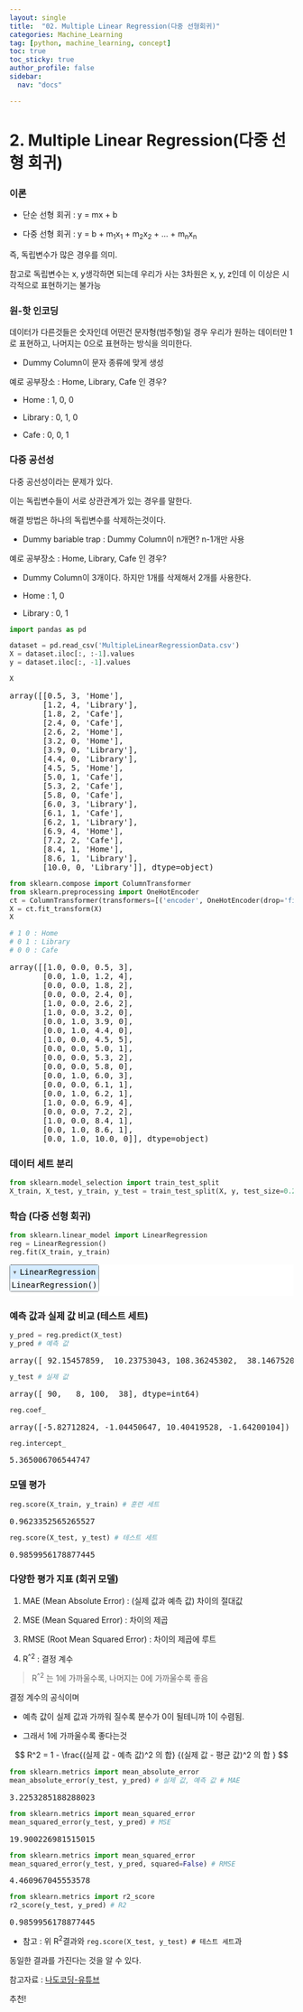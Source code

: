 ```yaml
---
layout: single
title:  "02. Multiple Linear Regression(다중 선형회귀)"
categories: Machine_Learning
tag: [python, machine_learning, concept]
toc: true
toc_sticky: true
author_profile: false
sidebar:
  nav: "docs"

---
```


<head>
  <style>
    table.dataframe {
      white-space: normal;
      width: 100%;
      height: 240px;
      display: block;
      overflow: auto;
      font-family: Arial, sans-serif;
      font-size: 0.9rem;
      line-height: 20px;
      text-align: center;
      border: 0px !important;
    }

    table.dataframe th {
      text-align: center;
      font-weight: bold;
      padding: 8px;
    }
    
    table.dataframe td {
      text-align: center;
      padding: 8px;
    }
    
    table.dataframe tr:hover {
      background: #b8d1f3; 
    }
    
    .output_prompt {
      overflow: auto;
      font-size: 0.9rem;
      line-height: 1.45;
      border-radius: 0.3rem;
      -webkit-overflow-scrolling: touch;
      padding: 0.8rem;
      margin-top: 0;
      margin-bottom: 15px;
      font: 1rem Consolas, "Liberation Mono", Menlo, Courier, monospace;
      color: $code-text-color;
      border: solid 1px $border-color;
      border-radius: 0.3rem;
      word-break: normal;
      white-space: pre;
    }

  .dataframe tbody tr th:only-of-type {
      vertical-align: middle;
  }

  .dataframe tbody tr th {
      vertical-align: top;
  }

  .dataframe thead th {
      text-align: center !important;
      padding: 8px;
  }

  .page__content p {
      margin: 0 0 0px !important;
  }

  .page__content p > strong {
    font-size: 0.8rem !important;
  }

  </style>
</head>


# 2. Multiple Linear Regression(다중 선형 회귀)


### 이론

- 단순 선형 회귀 : y = mx + b

- 다중 선형 회귀 : y = b + m<sub>1</sub>x<sub>1</sub> + m<sub>2</sub>x<sub>2</sub> + ... + m<sub>n</sub>x<sub>n</sub>



즉, 독립변수가 많은 경우를 의미.



참고로 독립변수는 x, y생각하면 되는데 우리가 사는 3차원은 x, y, z인데 이 이상은 시각적으로 표현하기는 불가능


### 원-핫 인코딩

데이터가 다른것들은 숫자인데 어떤건 문자형(범주형)일 경우 우리가 원하는 데이터만 1로 표현하고, 나머지는 0으로 표현하는 방식을 의미한다.

- Dummy Column이 문자 종류에 맞게 생성



예로 공부장소 : Home, Library, Cafe 인 경우?

- Home : 1, 0, 0

- Library : 0, 1, 0

- Cafe : 0, 0, 1


### 다중 공선성

다중 공선성이라는 문제가 있다.   

이는 독립변수들이 서로 상관관계가 있는 경우를 말한다.



해결 방법은 하나의 독립변수를 삭제하는것이다.

- Dummy bariable trap : Dummy Column이 n개면? n-1개만 사용



예로 공부장소 : Home, Library, Cafe 인 경우?

- Dummy Column이 3개이다. 하지만 1개를 삭제해서 2개를 사용한다.

- Home : 1, 0

- Library : 0, 1



```python
import pandas as pd
```


```python
dataset = pd.read_csv('MultipleLinearRegressionData.csv')
X = dataset.iloc[:, :-1].values
y = dataset.iloc[:, -1].values
```


```python
X
```

<pre>
array([[0.5, 3, 'Home'],
       [1.2, 4, 'Library'],
       [1.8, 2, 'Cafe'],
       [2.4, 0, 'Cafe'],
       [2.6, 2, 'Home'],
       [3.2, 0, 'Home'],
       [3.9, 0, 'Library'],
       [4.4, 0, 'Library'],
       [4.5, 5, 'Home'],
       [5.0, 1, 'Cafe'],
       [5.3, 2, 'Cafe'],
       [5.8, 0, 'Cafe'],
       [6.0, 3, 'Library'],
       [6.1, 1, 'Cafe'],
       [6.2, 1, 'Library'],
       [6.9, 4, 'Home'],
       [7.2, 2, 'Cafe'],
       [8.4, 1, 'Home'],
       [8.6, 1, 'Library'],
       [10.0, 0, 'Library']], dtype=object)
</pre>

```python
from sklearn.compose import ColumnTransformer
from sklearn.preprocessing import OneHotEncoder
ct = ColumnTransformer(transformers=[('encoder', OneHotEncoder(drop='first'), [2])], remainder='passthrough') # drop으로 다중 공선성 해결
X = ct.fit_transform(X)
X

# 1 0 : Home
# 0 1 : Library
# 0 0 : Cafe
```

<pre>
array([[1.0, 0.0, 0.5, 3],
       [0.0, 1.0, 1.2, 4],
       [0.0, 0.0, 1.8, 2],
       [0.0, 0.0, 2.4, 0],
       [1.0, 0.0, 2.6, 2],
       [1.0, 0.0, 3.2, 0],
       [0.0, 1.0, 3.9, 0],
       [0.0, 1.0, 4.4, 0],
       [1.0, 0.0, 4.5, 5],
       [0.0, 0.0, 5.0, 1],
       [0.0, 0.0, 5.3, 2],
       [0.0, 0.0, 5.8, 0],
       [0.0, 1.0, 6.0, 3],
       [0.0, 0.0, 6.1, 1],
       [0.0, 1.0, 6.2, 1],
       [1.0, 0.0, 6.9, 4],
       [0.0, 0.0, 7.2, 2],
       [1.0, 0.0, 8.4, 1],
       [0.0, 1.0, 8.6, 1],
       [0.0, 1.0, 10.0, 0]], dtype=object)
</pre>
### 데이터 세트 분리



```python
from sklearn.model_selection import train_test_split
X_train, X_test, y_train, y_test = train_test_split(X, y, test_size=0.2, random_state=0)
```

### 학습 (다중 선형 회귀)



```python
from sklearn.linear_model import LinearRegression
reg = LinearRegression()
reg.fit(X_train, y_train)
```

<style>#sk-container-id-1 {color: black;background-color: white;}#sk-container-id-1 pre{padding: 0;}#sk-container-id-1 div.sk-toggleable {background-color: white;}#sk-container-id-1 label.sk-toggleable__label {cursor: pointer;display: block;width: 100%;margin-bottom: 0;padding: 0.3em;box-sizing: border-box;text-align: center;}#sk-container-id-1 label.sk-toggleable__label-arrow:before {content: "▸";float: left;margin-right: 0.25em;color: #696969;}#sk-container-id-1 label.sk-toggleable__label-arrow:hover:before {color: black;}#sk-container-id-1 div.sk-estimator:hover label.sk-toggleable__label-arrow:before {color: black;}#sk-container-id-1 div.sk-toggleable__content {max-height: 0;max-width: 0;overflow: hidden;text-align: left;background-color: #f0f8ff;}#sk-container-id-1 div.sk-toggleable__content pre {margin: 0.2em;color: black;border-radius: 0.25em;background-color: #f0f8ff;}#sk-container-id-1 input.sk-toggleable__control:checked~div.sk-toggleable__content {max-height: 200px;max-width: 100%;overflow: auto;}#sk-container-id-1 input.sk-toggleable__control:checked~label.sk-toggleable__label-arrow:before {content: "▾";}#sk-container-id-1 div.sk-estimator input.sk-toggleable__control:checked~label.sk-toggleable__label {background-color: #d4ebff;}#sk-container-id-1 div.sk-label input.sk-toggleable__control:checked~label.sk-toggleable__label {background-color: #d4ebff;}#sk-container-id-1 input.sk-hidden--visually {border: 0;clip: rect(1px 1px 1px 1px);clip: rect(1px, 1px, 1px, 1px);height: 1px;margin: -1px;overflow: hidden;padding: 0;position: absolute;width: 1px;}#sk-container-id-1 div.sk-estimator {font-family: monospace;background-color: #f0f8ff;border: 1px dotted black;border-radius: 0.25em;box-sizing: border-box;margin-bottom: 0.5em;}#sk-container-id-1 div.sk-estimator:hover {background-color: #d4ebff;}#sk-container-id-1 div.sk-parallel-item::after {content: "";width: 100%;border-bottom: 1px solid gray;flex-grow: 1;}#sk-container-id-1 div.sk-label:hover label.sk-toggleable__label {background-color: #d4ebff;}#sk-container-id-1 div.sk-serial::before {content: "";position: absolute;border-left: 1px solid gray;box-sizing: border-box;top: 0;bottom: 0;left: 50%;z-index: 0;}#sk-container-id-1 div.sk-serial {display: flex;flex-direction: column;align-items: center;background-color: white;padding-right: 0.2em;padding-left: 0.2em;position: relative;}#sk-container-id-1 div.sk-item {position: relative;z-index: 1;}#sk-container-id-1 div.sk-parallel {display: flex;align-items: stretch;justify-content: center;background-color: white;position: relative;}#sk-container-id-1 div.sk-item::before, #sk-container-id-1 div.sk-parallel-item::before {content: "";position: absolute;border-left: 1px solid gray;box-sizing: border-box;top: 0;bottom: 0;left: 50%;z-index: -1;}#sk-container-id-1 div.sk-parallel-item {display: flex;flex-direction: column;z-index: 1;position: relative;background-color: white;}#sk-container-id-1 div.sk-parallel-item:first-child::after {align-self: flex-end;width: 50%;}#sk-container-id-1 div.sk-parallel-item:last-child::after {align-self: flex-start;width: 50%;}#sk-container-id-1 div.sk-parallel-item:only-child::after {width: 0;}#sk-container-id-1 div.sk-dashed-wrapped {border: 1px dashed gray;margin: 0 0.4em 0.5em 0.4em;box-sizing: border-box;padding-bottom: 0.4em;background-color: white;}#sk-container-id-1 div.sk-label label {font-family: monospace;font-weight: bold;display: inline-block;line-height: 1.2em;}#sk-container-id-1 div.sk-label-container {text-align: center;}#sk-container-id-1 div.sk-container {/* jupyter's `normalize.less` sets `[hidden] { display: none; }` but bootstrap.min.css set `[hidden] { display: none !important; }` so we also need the `!important` here to be able to override the default hidden behavior on the sphinx rendered scikit-learn.org. See: https://github.com/scikit-learn/scikit-learn/issues/21755 */display: inline-block !important;position: relative;}#sk-container-id-1 div.sk-text-repr-fallback {display: none;}</style><div id="sk-container-id-1" class="sk-top-container"><div class="sk-text-repr-fallback"><pre>LinearRegression()</pre><b>In a Jupyter environment, please rerun this cell to show the HTML representation or trust the notebook. <br />On GitHub, the HTML representation is unable to render, please try loading this page with nbviewer.org.</b></div><div class="sk-container" hidden><div class="sk-item"><div class="sk-estimator sk-toggleable"><input class="sk-toggleable__control sk-hidden--visually" id="sk-estimator-id-1" type="checkbox" checked><label for="sk-estimator-id-1" class="sk-toggleable__label sk-toggleable__label-arrow">LinearRegression</label><div class="sk-toggleable__content"><pre>LinearRegression()</pre></div></div></div></div></div>


### 예측 값과 실제 값 비교 (테스트 세트)



```python
y_pred = reg.predict(X_test)
y_pred # 예측 값
```

<pre>
array([ 92.15457859,  10.23753043, 108.36245302,  38.14675204])
</pre>

```python
y_test # 실제 값
```

<pre>
array([ 90,   8, 100,  38], dtype=int64)
</pre>

```python
reg.coef_
```

<pre>
array([-5.82712824, -1.04450647, 10.40419528, -1.64200104])
</pre>

```python
reg.intercept_
```

<pre>
5.365006706544747
</pre>
### 모델 평가



```python
reg.score(X_train, y_train) # 훈련 세트
```

<pre>
0.9623352565265527
</pre>

```python
reg.score(X_test, y_test) # 테스트 세트
```

<pre>
0.9859956178877445
</pre>
### 다양한 평가 지표 (회귀 모델)


1. MAE (Mean Absolute Error) : (실제 값과 예측 값) 차이의 절대값

1. MSE (Mean Squared Error) : 차이의 제곱

1. RMSE (Root Mean Squared Error) : 차이의 제곱에 루트

1. R<sup>^2</sup> : 결정 계수



> R<sup>^2</sup> 는 1에 가까울수록, 나머지는 0에 가까울수록 좋음


결정 계수의 공식이며

- 예측 값이 실제 값과 가까워 질수록 분수가 0이 될테니까 1이 수렴됨.

- 그래서 1에 가까울수록 좋다는것

$$ R^2 = 1 - \frac{(실제 값 - 예측 값)^2 의 합} {(실제 값 - 평균 값)^2 의 합  } $$



```python
from sklearn.metrics import mean_absolute_error
mean_absolute_error(y_test, y_pred) # 실제 값, 예측 값 # MAE
```

<pre>
3.2253285188288023
</pre>

```python
from sklearn.metrics import mean_squared_error
mean_squared_error(y_test, y_pred) # MSE
```

<pre>
19.900226981515015
</pre>

```python
from sklearn.metrics import mean_squared_error
mean_squared_error(y_test, y_pred, squared=False) # RMSE
```

<pre>
4.460967045553578
</pre>

```python
from sklearn.metrics import r2_score
r2_score(y_test, y_pred) # R2
```

<pre>
0.9859956178877445
</pre>
- 참고 : 위 R<sup>2</sup>결과와 `reg.score(X_test, y_test) # 테스트 세트`과  

동일한 결과를 가진다는 것을 알 수 있다.




참고자료 : [나도코딩-유튜브]('https://www.youtube.com/watch?v=TNcfJHajqJY&list=LL&index=2')



추천!

